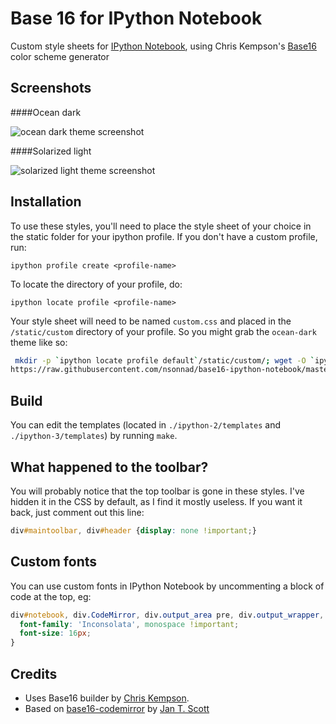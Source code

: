 # Base 16 for IPython Notebook

Custom style sheets for [IPython Notebook][1], using Chris Kempson's [Base16][2] color scheme generator

## Screenshots

####Ocean dark

![ocean dark theme screenshot](./screenshots/ocean-dark.png "Ocean dark")

####Solarized light

![solarized light theme screenshot](./screenshots/solarized-light.png "Solarized light")

## Installation

To use these styles, you'll need to place the style sheet of your choice in the static folder for your ipython
profile. If you don't have a custom profile, run:

`ipython profile create <profile-name>`

To locate the directory of your profile, do:

`ipython locate profile <profile-name>`

Your style sheet will need to be named `custom.css` and
placed in the `/static/custom` directory of your profile. So you might grab the `ocean-dark` theme like so:

```sh
 mkdir -p `ipython locate profile default`/static/custom/; wget -O `ipython locate profile <profile-name>`/static/custom/custom.css
https://raw.githubusercontent.com/nsonnad/base16-ipython-notebook/master/ipython-2/output/base16-ocean-dark.css
```

## Build

You can edit the templates (located in `./ipython-2/templates` and
`./ipython-3/templates`) by running `make`.

## What happened to the toolbar?

You will probably notice that the top toolbar is gone in these styles. I've hidden it in the
CSS by default, as I find it mostly useless. If you want it back, just
comment out this line:

``` css
div#maintoolbar, div#header {display: none !important;}
```

## Custom fonts

You can use custom fonts in IPython Notebook by uncommenting a block of code at
the top, eg:

``` css
div#notebook, div.CodeMirror, div.output_area pre, div.output_wrapper, div.prompt {
  font-family: 'Inconsolata', monospace !important;
  font-size: 16px;
}
```

## Credits

* Uses Base16 builder by [Chris Kempson][3].
* Based on [base16-codemirror][4] by [Jan T. Scott][5]

[1]: http://ipython.org/notebook.html
[2]: https://github.com/chriskempson/base16
[3]: https://github.com/chriskempson
[4]: https://github.com/idleberg/base16-codemirror
[5]: https://github.com/idleberg
